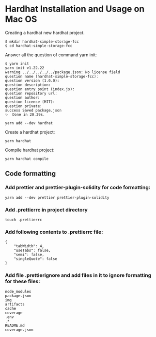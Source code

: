 # Hardhat Installation and Usage on Mac OS

Creating a hardhat new hardhat project.

```
$ mkdir hardhat-simple-storage-fcc
$ cd hardhat-simple-storage-fcc
```

Answer all the question of command yarn init:

```
$ yarn init
yarn init v1.22.22
warning ../../../../../package.json: No license field
question name (hardhat-simple-storage-fcc):
question version (1.0.0):
question description:
question entry point (index.js):
question repository url:
question author:
question license (MIT):
question private:
success Saved package.json
✨  Done in 20.39s.
```

```
yarn add --dev hardhat
```

Create a hardhat project:

```
yarn hardhat
```

Compile hardhat project:

```
yarn hardhat compile
```

## Code formatting

### Add prettier and prettier-plugin-solidity for code formatting:

```
yarn add --dev prettier prettier-plugin-solidity
```

### Add .prettierrc in project directory

```
touch .prettierrc
```

### Add following contents to .prettierrc file:

```
{
    "tabWidth": 4,
    "useTabs": false,
    "semi": false,
    "singleQuote": false
}
```

### Add file .prettierignore and add files in it to ignore formatting for these files:

```
node_modules
package.json
img
artifacts
cache
coverage
.env
.*
README.md
coverage.json
```
